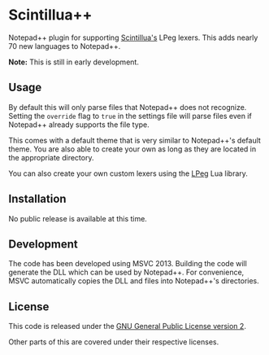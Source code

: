 # Scintillua++
Notepad++ plugin for supporting [Scintillua's](https://foicica.com/scintillua/) LPeg lexers. This adds nearly 70 new languages to Notepad++.

**Note:** This is still in early development.

## Usage
By default this will only parse files that Notepad++ does not recognize. Setting the `override` flag to `true` in the settings file will parse files even if Notepad++ already supports the file type.

This comes with a default theme that is very similar to Notepad++'s default theme. You are also able to create your own as long as they are located in the appropriate directory.

You can also create your own custom lexers using the [LPeg](http://www.inf.puc-rio.br/~roberto/lpeg/) Lua library.

## Installation
No public release is available at this time.

## Development
The code has been developed using MSVC 2013. Building the code will generate the DLL which can be used by Notepad++. For convenience, MSVC automatically copies the DLL and files into Notepad++'s directories.

## License
This code is released under the [GNU General Public License version 2](http://www.gnu.org/licenses/gpl-2.0.txt).

Other parts of this are covered under their respective licenses.
